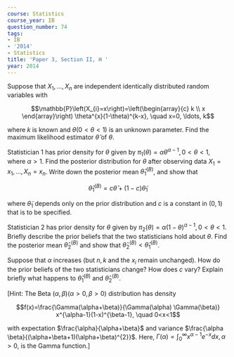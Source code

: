 ```yaml
---
course: Statistics
course_year: IB
question_number: 74
tags:
- IB
- '2014'
- Statistics
title: 'Paper 3, Section II, H '
year: 2014
---
```




Suppose that $X_{1}, \ldots, X_{n}$ are independent identically distributed random variables with

$$\mathbb{P}\left(X_{i}=x\right)=\left(\begin{array}{c}
k \\
x
\end{array}\right) \theta^{x}(1-\theta)^{k-x}, \quad x=0, \ldots, k$$

where $k$ is known and $\theta(0<\theta<1)$ is an unknown parameter. Find the maximum likelihood estimator $\hat{\theta}$ of $\theta$.

Statistician 1 has prior density for $\theta$ given by $\pi_{1}(\theta)=\alpha \theta^{\alpha-1}, 0<\theta<1$, where $\alpha>1$. Find the posterior distribution for $\theta$ after observing data $X_{1}=x_{1}, \ldots, X_{n}=x_{n}$. Write down the posterior mean $\hat{\theta}_{1}^{(B)}$, and show that

$$\hat{\theta}_{1}^{(B)}=c \hat{\theta}+(1-c) \tilde{\theta}_{1}$$

where $\tilde{\theta}_{1}$ depends only on the prior distribution and $c$ is a constant in $(0,1)$ that is to be specified.

Statistician 2 has prior density for $\theta$ given by $\pi_{2}(\theta)=\alpha(1-\theta)^{\alpha-1}, 0<\theta<1$. Briefly describe the prior beliefs that the two statisticians hold about $\theta$. Find the posterior mean $\hat{\theta}_{2}^{(B)}$ and show that $\hat{\theta}_{2}^{(B)}<\hat{\theta}_{1}^{(B)}$.

Suppose that $\alpha$ increases (but $n, k$ and the $x_{i}$ remain unchanged). How do the prior beliefs of the two statisticians change? How does $c$ vary? Explain briefly what happens to $\hat{\theta}_{1}^{(B)}$ and $\hat{\theta}_{2}^{(B)}$.

[Hint: The Beta $(\alpha, \beta)(\alpha>0, \beta>0)$ distribution has density

$$f(x)=\frac{\Gamma(\alpha+\beta)}{\Gamma(\alpha) \Gamma(\beta)} x^{\alpha-1}(1-x)^{\beta-1}, \quad 0<x<1$$

with expectation $\frac{\alpha}{\alpha+\beta}$ and variance $\frac{\alpha \beta}{(\alpha+\beta+1)(\alpha+\beta)^{2}}$. Here, $\Gamma(\alpha)=\int_{0}^{\infty} x^{\alpha-1} e^{-x} d x, \alpha>0$, is the Gamma function.]
